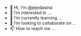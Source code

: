 - 👋 Hi, I’m @jejedasina
- 👀 I’m interested in ...
- 🌱 I’m currently learning ...
- 💞️ I’m looking to collaborate on ...
- 📫 How to reach me ...

<!---
jejedasina/jejedasina is a ✨ special ✨ repository because its `README.md` (this file) appears on your GitHub profile.
You can click the Preview link to take a look at your changes.
--->
